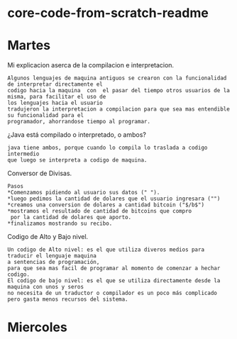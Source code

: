 # core-code-from-scratch-readme
# Martes
Mi explicacion aserca de la compilacion e interpretacion.

    Algunos lenguajes de maquina antiguos se crearon con la funcionalidad de interpretar directamente el 
    codigo hacia la maquina  con  el pasar del tiempo otros usuarios de la misma, para facilitar el uso de
    los lenguajes hacia el usuario
    tradujeron la interpretacion a compilacion para que sea mas entendible su funcionalidad para el 
    programador, ahorrandose tiempo al programar.

¿Java está compilado o interpretado, o ambos?
    
    java tiene ambos, porque cuando lo compila lo traslada a codigo intermedio
    que luego se interpreta a codigo de maquina.

Conversor de Divisas.
 
    Pasos
    *Comenzamos pidiendo al usuario sus datos (" ").
    *luego pedimos la cantidad de dolares que el usuario ingresara ("")
    *creamos una conversion de dolares a cantidad bitcoin ("$/b$")
    *mostramos el resultado de cantidad de bitcoins que compro 
     por la cantidad de dolares que aporto.
    *finalizamos mostrando su recibo.

Codigo de Alto y Bajo nivel.
    
    Un codigo de Alto nivel: es el que utiliza diveros medios para traducir el lenguaje maquina
    a sentencias de programación,
    para que sea mas facil de programar al momento de comenzar a hechar codigo.
    El codigo de bajo nivel: es el que se utiliza directamente desde la maquina con unos y seros
    no necesita de un traductor o compilador es un poco más complicado pero gasta menos recursos del sistema.


# Miercoles
